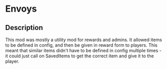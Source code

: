 # Envoys
## Description
This mod was mostly a utility mod for rewards and admins. It allowed items to be defined in config, and then be given in reward form to players. This meant that similar items didn't have to be defined in config multiple times - it could just call on SavedItems to get the correct item and give it to the player.
